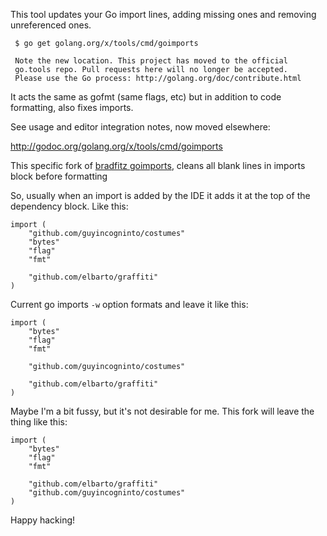 This tool updates your Go import lines, adding missing ones and
removing unreferenced ones.

     $ go get golang.org/x/tools/cmd/goimports

     Note the new location. This project has moved to the official
     go.tools repo. Pull requests here will no longer be accepted.
     Please use the Go process: http://golang.org/doc/contribute.html

It acts the same as gofmt (same flags, etc) but in addition to code
formatting, also fixes imports.

See usage and editor integration notes, now moved elsewhere:

   http://godoc.org/golang.org/x/tools/cmd/goimports
   
This specific fork of [bradfitz goimports](https://github.com/bradfitz/goimports), cleans all blank lines in imports block before formatting

So, usually when an import is added by the IDE it adds it at the top of the dependency block. Like this:
```
import (
    "github.com/guyincogninto/costumes"
    "bytes"
    "flag"
    "fmt"

    "github.com/elbarto/graffiti"
)
```

Current go imports `-w` option formats and leave it like this:

```
import (
    "bytes"
    "flag"
    "fmt"

    "github.com/guyincogninto/costumes"

    "github.com/elbarto/graffiti"
)
```

Maybe I'm a bit fussy, but it's not desirable for me. This fork will leave the thing like this:
```
import (
    "bytes"
    "flag"
    "fmt"

    "github.com/elbarto/graffiti"
    "github.com/guyincogninto/costumes"
)
```

Happy hacking!
